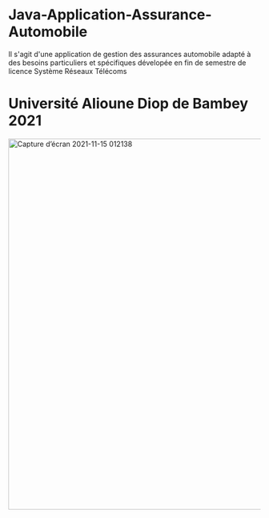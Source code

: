 # Java-Application-Assurance-Automobile
Il s'agit d'une application de gestion des assurances automobile adapté à des besoins particuliers et spécifiques dévelopée en fin de semestre de licence Système Réseaux Télécoms 
# Université Alioune Diop de Bambey 2021
<img width="739" alt="Capture d’écran 2021-11-15 012138" src="https://user-images.githubusercontent.com/80549619/141708319-3335fe65-47c5-480a-86a6-9d95e4e7196d.png">
